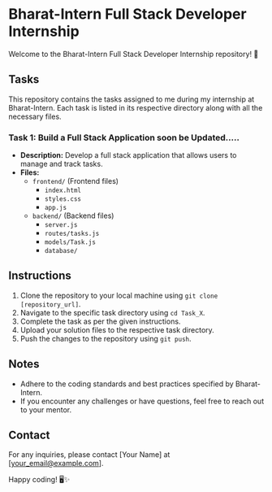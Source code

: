 # Bharat-Intern Full Stack Developer Internship

Welcome to the Bharat-Intern Full Stack Developer Internship repository! 🚀

## Tasks

This repository contains the tasks assigned to me during my internship at Bharat-Intern. Each task is listed in its respective directory along with all the necessary files.

### Task 1: Build a Full Stack Application soon be Updated.....
- **Description:** Develop a full stack application that allows users to manage and track tasks.
- **Files:**
  - `frontend/` (Frontend files)
    - `index.html`
    - `styles.css`
    - `app.js`
  - `backend/` (Backend files)
    - `server.js`
    - `routes/tasks.js`
    - `models/Task.js`
    - `database/`


## Instructions
1. Clone the repository to your local machine using `git clone [repository_url]`.
2. Navigate to the specific task directory using `cd Task_X`.
3. Complete the task as per the given instructions.
4. Upload your solution files to the respective task directory.
5. Push the changes to the repository using `git push`.

## Notes
- Adhere to the coding standards and best practices specified by Bharat-Intern.
- If you encounter any challenges or have questions, feel free to reach out to your mentor.

## Contact
For any inquiries, please contact [Your Name] at [your_email@example.com].

Happy coding! 🖥️✨
